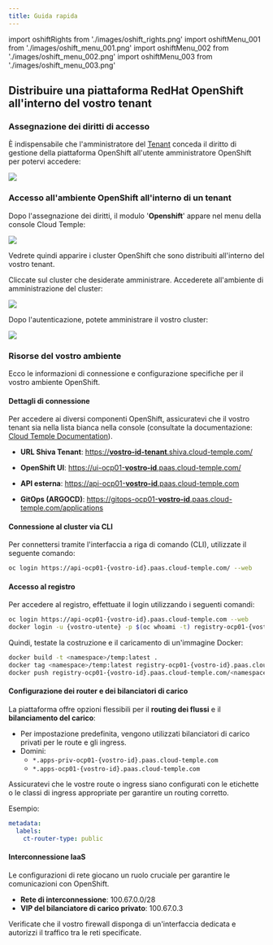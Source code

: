 ```yaml
---
title: Guida rapida
---
```

import oshiftRights from './images/oshift_rights.png'
import oshiftMenu_001 from './images/oshift_menu_001.png'
import oshiftMenu_002 from './images/oshift_menu_002.png'
import oshiftMenu_003 from './images/oshift_menu_003.png'

## Distribuire una piattaforma RedHat OpenShift all'interno del vostro tenant

### Assegnazione dei diritti di accesso

È indispensabile che l'amministratore del [Tenant](../console/iam/concepts.md#tenant) conceda il diritto di gestione della piattaforma OpenShift all'utente amministratore OpenShift per potervi accedere:

<img src={oshiftRights} />

### Accesso all'ambiente OpenShift all'interno di un tenant

Dopo l'assegnazione dei diritti, il modulo '__Openshift__' appare nel menu della console Cloud Temple:

<img src={oshiftMenu_001} />

Vedrete quindi apparire i cluster OpenShift che sono distribuiti all'interno del vostro tenant.

Cliccate sul cluster che desiderate amministrare. Accederete all'ambiente di amministrazione del cluster:

<img src={oshiftMenu_002} />

Dopo l'autenticazione, potete amministrare il vostro cluster:

<img src={oshiftMenu_003} />

### Risorse del vostro ambiente

Ecco le informazioni di connessione e configurazione specifiche per il vostro ambiente OpenShift.

#### Dettagli di connessione

Per accedere ai diversi componenti OpenShift, assicuratevi che il vostro tenant sia nella lista bianca nella console (consultate la documentazione: [Cloud Temple Documentation](https://docs.cloud-temple.com/)).

- __URL Shiva Tenant__:
  [https://__vostro-id-tenant__.shiva.cloud-temple.com/](https://**vostro-id-tenant**.shiva.cloud-temple.com/)

- __OpenShift UI__:
  [https://ui-ocp01-__vostro-id__.paas.cloud-temple.com/](https://ui-ocp01-**vostro-id**.paas.cloud-temple.com/)

- __API esterna__:
  [https://api-ocp01-__vostro-id__.paas.cloud-temple.com](https://api-ocp01-**vostro-id**.paas.cloud-temple.com)

- __GitOps (ARGOCD)__:
  [https://gitops-ocp01-__vostro-id__.paas.cloud-temple.com/applications](https://gitops-ocp01-**vostro-id**.paas.cloud-temple.com/applications)

#### Connessione al cluster via CLI

Per connettersi tramite l'interfaccia a riga di comando (CLI), utilizzate il seguente comando:

```bash
oc login https://api-ocp01-{vostro-id}.paas.cloud-temple.com/ --web
```

#### Accesso al registro

Per accedere al registro, effettuate il login utilizzando i seguenti comandi:

```bash
oc login https://api-ocp01-{vostro-id}.paas.cloud-temple.com --web
docker login -u {vostro-utente} -p $(oc whoami -t) registry-ocp01-{vostro-id}.paas.cloud-temple.com
```

Quindi, testate la costruzione e il caricamento di un'immagine Docker:

```bash
docker build -t <namespace>/temp:latest .
docker tag <namespace>/temp:latest registry-ocp01-{vostro-id}.paas.cloud-temple.com/<namespace>/temp:latest
docker push registry-ocp01-{vostro-id}.paas.cloud-temple.com/<namespace>/temp:latest
```

#### Configurazione dei router e dei bilanciatori di carico

La piattaforma offre opzioni flessibili per il __routing dei flussi__ e il __bilanciamento del carico__:

- Per impostazione predefinita, vengono utilizzati bilanciatori di carico privati per le route e gli ingress.
- Domini:
  - `*.apps-priv-ocp01-{vostro-id}.paas.cloud-temple.com`
  - `*.apps-ocp01-{vostro-id}.paas.cloud-temple.com`

Assicuratevi che le vostre route o ingress siano configurati con le etichette o le classi di ingress appropriate per garantire un routing corretto.

Esempio:

```yaml
metadata:
  labels:
    ct-router-type: public
```

#### Interconnessione IaaS

Le configurazioni di rete giocano un ruolo cruciale per garantire le comunicazioni con OpenShift.

- __Rete di interconnessione__: 100.67.0.0/28
- __VIP del bilanciatore di carico privato__: 100.67.0.3

Verificate che il vostro firewall disponga di un'interfaccia dedicata e autorizzi il traffico tra le reti specificate.
